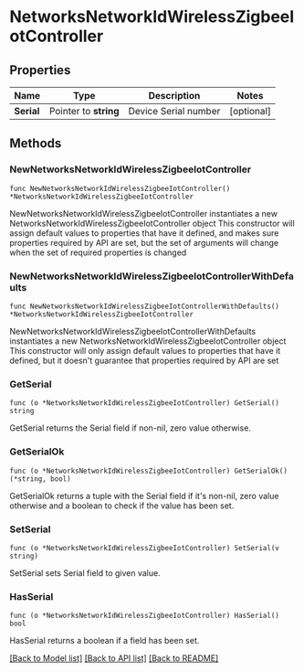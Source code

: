 # NetworksNetworkIdWirelessZigbeeIotController

## Properties

Name | Type | Description | Notes
------------ | ------------- | ------------- | -------------
**Serial** | Pointer to **string** | Device Serial number | [optional] 

## Methods

### NewNetworksNetworkIdWirelessZigbeeIotController

`func NewNetworksNetworkIdWirelessZigbeeIotController() *NetworksNetworkIdWirelessZigbeeIotController`

NewNetworksNetworkIdWirelessZigbeeIotController instantiates a new NetworksNetworkIdWirelessZigbeeIotController object
This constructor will assign default values to properties that have it defined,
and makes sure properties required by API are set, but the set of arguments
will change when the set of required properties is changed

### NewNetworksNetworkIdWirelessZigbeeIotControllerWithDefaults

`func NewNetworksNetworkIdWirelessZigbeeIotControllerWithDefaults() *NetworksNetworkIdWirelessZigbeeIotController`

NewNetworksNetworkIdWirelessZigbeeIotControllerWithDefaults instantiates a new NetworksNetworkIdWirelessZigbeeIotController object
This constructor will only assign default values to properties that have it defined,
but it doesn't guarantee that properties required by API are set

### GetSerial

`func (o *NetworksNetworkIdWirelessZigbeeIotController) GetSerial() string`

GetSerial returns the Serial field if non-nil, zero value otherwise.

### GetSerialOk

`func (o *NetworksNetworkIdWirelessZigbeeIotController) GetSerialOk() (*string, bool)`

GetSerialOk returns a tuple with the Serial field if it's non-nil, zero value otherwise
and a boolean to check if the value has been set.

### SetSerial

`func (o *NetworksNetworkIdWirelessZigbeeIotController) SetSerial(v string)`

SetSerial sets Serial field to given value.

### HasSerial

`func (o *NetworksNetworkIdWirelessZigbeeIotController) HasSerial() bool`

HasSerial returns a boolean if a field has been set.


[[Back to Model list]](../README.md#documentation-for-models) [[Back to API list]](../README.md#documentation-for-api-endpoints) [[Back to README]](../README.md)


